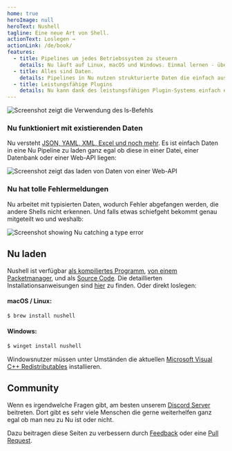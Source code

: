 ```yaml
---
home: true
heroImage: null
heroText: Nushell
tagline: Eine neue Art von Shell.
actionText: Loslegen →
actionLink: /de/book/
features:
  - title: Pipelines um jedes Betriebssystem zu steuern
    details: Nu läuft auf Linux, macOS und Windows. Einmal lernen - überall verwenden.
  - title: Alles sind Daten.
    details: Pipelines in Nu nutzen strukturierte Daten die einfach ausgewählt, gefiltert und sortiert werden können. Nie wieder Strings parsen, sondern direkt anfangen Probleme zu lösen.
  - title: Leistungsfähige Plugins
    details: Nu kann dank des leistungsfähigen Plugin-Systems einfach erweitert werden.
---
```


<img src="/frontpage/ls-example.png" alt="Screenshot zeigt die Verwendung des ls-Befehls" class="hero"/>

### Nu funktioniert mit existierenden Daten

Nu versteht [JSON, YAML, XML, Excel und noch mehr](/book/loading_data.html). Es ist einfach Daten in eine Nu Pipeline zu laden ganz egal ob diese in einer Datei, einer Datenbank oder einer Web-API liegen:

<img src="/frontpage/fetch-example.png" alt="Screenshot zeigt das laden von Daten von einer Web-API" class="hero"/>

### Nu hat tolle Fehlermeldungen

Nu arbeitet mit typisierten Daten, wodurch Fehler abgefangen werden, die andere Shells nicht erkennen. Und falls etwas schiefgeht bekommt genau mitgeteilt wo und weshalb:

<img src="/frontpage/miette-example.png" alt="Screenshot showing Nu catching a type error" class="hero"/>

## Nu laden

Nushell ist verfügbar [als kompiliertes Programm](https://github.com/nushell/nushell/releases), [von einem Packetmanager](https://repology.org/project/nushell/versions), und als [Source Code](https://github.com/nushell/nushell). Die detaillierten Installationsanweisungen sind [hier](/book/installation.html) zu finden. Oder direkt loslegen:

#### macOS / Linux:

```sh
$ brew install nushell
```

#### Windows:

```powershell
$ winget install nushell
```

Windowsnutzer müssen unter Umständen die aktuellen [Microsoft Visual C++ Redistributables](https://docs.microsoft.com/cpp/windows/latest-supported-vc-redist) installieren.

## Community

Wenn es irgendwelche Fragen gibt, am besten unserem [Discord Server](https://discord.gg/NtAbbGn) beitreten. Dort gibt es sehr viele Menschen die gerne weiterhelfen ganz egal ob man neu zu Nu ist oder nicht.

Dazu beitragen diese Seiten zu verbessern durch [Feedback](https://github.com/nushell/nushell.github.io/issues) oder eine [Pull Request](https://github.com/nushell/nushell.github.io/pulls).
